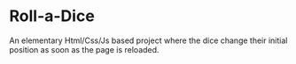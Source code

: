 # Roll-a-Dice
An elementary Html/Css/Js based project where the dice change their initial position as soon as the page is reloaded. 

